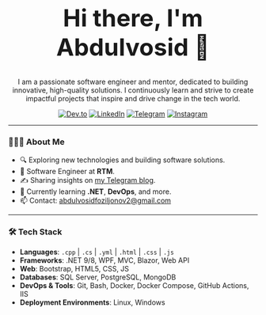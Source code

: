 <div align="center">
<h1 style="font-size: 48px;"> Hi there, I'm Abdulvosid 👋</h1>

  I am a passionate software engineer and mentor, dedicated to building innovative, high-quality solutions. I continuously learn and strive to create impactful projects that inspire and drive change in the tech world.
  
  <p>
    <a href="https://dev.to/foziljonov7"><img alt="Dev.to" src="https://img.shields.io/badge/Dev.to-0A0A0A?style=flat-square&logo=dev-dot-to&logoColor=white"></a>
    <a href="https://www.linkedin.com/in/abdulvosid-foziljonov-551965342/"><img alt="LinkedIn" src="https://img.shields.io/badge/LinkedIn-0077B5?style=flat-square&logo=linkedin&logoColor=white"></a>
    <a href="https://t.me/AFoziljonov_Blog"><img alt="Telegram" src="https://img.shields.io/badge/Telegram-2CA5E0?style=flat-square&logo=telegram&logoColor=white"></a>
    <a href="https://instagram.com/foziljonovs_"><img alt="Instagram" src="https://img.shields.io/badge/Instagram-E4405F?style=flat-square&logo=instagram&logoColor=white"></a>
  </p>
  
  ---
</div>

### 👨🏻‍💻 About Me
- 🔍 Exploring new technologies and building software solutions.
- 💼 Software Engineer at **RTM**.
- ✍️ Sharing insights on [my Telegram blog](https://t.me/foziljonovs_tweet).
- 🌱 Currently learning **.NET**, **DevOps**, and more.
- 📫 Contact: [abdulvosidfoziljonov2@gmail.com](mailto:abdulvosidfoziljonov2@gmail.com)

---

### 🛠 Tech Stack
- **Languages**: `.cpp` | `.cs` | `.yml` | `.html` | `.css` | `.js`
- **Frameworks**: .NET 9/8, WPF, MVC, Blazor, Web API
- **Web**: Bootstrap, HTML5, CSS, JS
- **Databases**: SQL Server, PostgreSQL, MongoDB
- **DevOps & Tools**: Git, Bash, Docker, Docker Compose, GitHub Actions, IIS
- **Deployment Environments**: Linux, Windows



